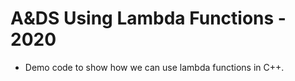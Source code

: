 # A&amp;DS Using Lambda Functions - 2020
-  Demo code to show how we can use lambda functions in C++.
